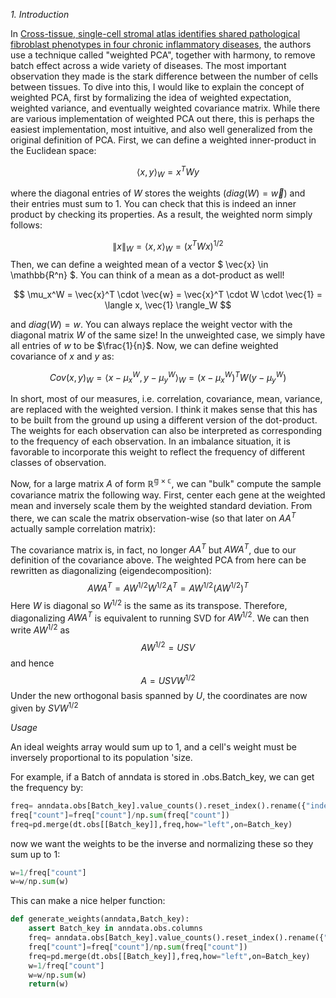 *1. Introduction*

In [Cross-tissue, single-cell stromal atlas identifies shared pathological fibroblast phenotypes in four chronic inflammatory diseases](https://doi.org/10.1016/j.medj.2022.05.002), 
the authors use a technique called "weighted PCA", together with harmony, 
to remove batch effect across a wide variety of diseases. 
The most important observation they made is the stark difference between the number of cells between tissues. 
To dive into this, I would like to explain the concept of weighted PCA, first by formalizing  the idea of weighted expectation, weighted variance, and eventually weighted covariance matrix. While there are various implementation of weighted PCA out there, this is perhaps the easiest implementation, most intuitive, and also well generalized from the original definition of PCA. 
 First, we can define a weighted inner-product in the Euclidean space: 

$$
    \langle x,y \rangle_W = x^T W y  
$$

where the diagonal entries of $W$ stores the weights ($diag(W)=\vec{w}$) and their entries must sum to $1$. You can check that this is indeed an inner product by checking its properties. As a result, the weighted norm simply follows:

$$
    \|x\|_W = \langle x,x \rangle_W = (x^T W x)^{1/2} 
$$
Then, we  can define a weighted mean of a vector $ \vec{x} \in \mathbb{R^n} $. You can think of a mean as a dot-product as well!

$$
    \mu_x^W  = \vec{x}^T \cdot \vec{w}  = \vec{x}^T \cdot W \cdot  \vec{1} = \langle x, \vec{1} \rangle_W 
$$

and $diag(W)=w$. You can always replace the weight vector with the diagonal matrix $W$ of the same size!
In the unweighted case, we simply have all entries of $w$ to be $\frac{1}{n}$.
Now, we can define weighted covariance  of $x$ and $y$ as:

$$
    Cov(x,y)_W = \langle x-\mu_x^W ,y-\mu_y^W \rangle_W  = (x-\mu_x^W)^T W (y-\mu_y^W)
$$

In short, most of our measures, i.e. correlation, covariance, mean, variance, are replaced with the weighted version. I think it makes sense that this has to be built from the ground up using a different version of the dot-product.
The weights for each observation can also be interpreted as corresponding to the frequency of each observation. In an imbalance situation, it is favorable to  incorporate this weight to reflect the frequency of different classes of observation. 

Now, for a large matrix $A$ of form $\mathbb{R^{g \times c }}$, we can "bulk" compute the sample covariance matrix the following way. First, 
center each gene at the weighted mean and inversely scale them by the weighted standard deviation. From there, we can scale the matrix observation-wise
 (so that later on $AA^T$  actually sample correlation matrix):

The covariance matrix is, in fact, no longer $AA^T$ but $AWA^T$, due to our definition of the covariance above. The weighted PCA from here can be rewritten as diagonalizing (eigendecomposition):
$$
AWA^T = AW^{1/2} W^{1/2}A^T = AW^{1/2} (AW^{1/2})^T
$$
Here $W$ is diagonal so $W^{1/2}$ is the same as its transpose.
Therefore, diagonalizing $AWA^T$ is equivalent  to running SVD for  $AW^{1/2}$. We can then write $AW^{1/2}$ as
$$
AW^{1/2}=USV
$$
and hence
$$
A = USVW^{1/2}
$$
Under the new orthogonal basis spanned by $U$, the coordinates are   now given by  $SVW^{1/2}$ 


*Usage*


An ideal weights array would sum up to 1, and a cell's weight must be inversely proportional to its population 'size. 

For example, if a Batch of anndata is stored in .obs.Batch_key, we can get the frequency by:
```python
freq= anndata.obs[Batch_key].value_counts().reset_index().rename({"index":Batch_key,Batch_key:"count"},axis=1)
freq["count"]=freq["count"]/np.sum(freq["count"])
freq=pd.merge(dt.obs[[Batch_key]],freq,how="left",on=Batch_key)
``` 
now we want the weights to be the inverse and normalizing these so they sum up to 1:
```python
w=1/freq["count"]
w=w/np.sum(w)
```
This can make a nice helper function:

```python
def generate_weights(anndata,Batch_key):
    assert Batch_key in anndata.obs.columns
    freq= anndata.obs[Batch_key].value_counts().reset_index().rename({"index":Batch_key,Batch_key:"count"},axis=1)
    freq["count"]=freq["count"]/np.sum(freq["count"])
    freq=pd.merge(dt.obs[[Batch_key]],freq,how="left",on=Batch_key)
    w=1/freq["count"]
    w=w/np.sum(w)
    return(w)
```

